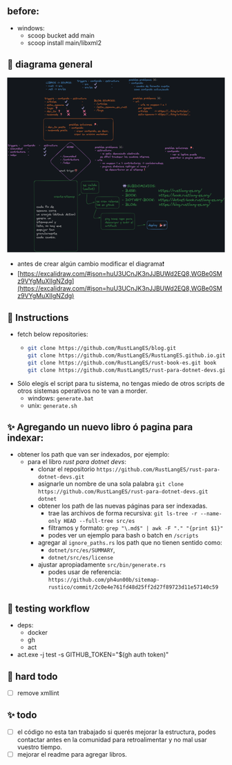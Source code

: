 ## before:

* windows:
  * scoop bucket add main
  * scoop install main/libxml2
## 🍕 diagrama general

![diagrama](diagrama.png)

- antes de crear algún cambio modificar el diagrama❗
- [https://excalidraw.com/#json=huU3UCnJK3nJJBUWd2EQ8,WGBe0SMz9VYgMuXIIgNZdg](https://excalidraw.com/#json=huU3UCnJK3nJJBUWd2EQ8,WGBe0SMz9VYgMuXIIgNZdg)

## 🍔 Instructions

- fetch below repositories:
  - ```sh
    git clone https://github.com/RustLangES/blog.git
    git clone https://github.com/RustLangES/RustLangES.github.io.git home
    git clone https://github.com/RustLangES/rust-book-es.git book
    git clone https://github.com/RustLangES/rust-para-dotnet-devs.git dotnet
    ```
- Sólo elegís el script para tu sistema, no tengas miedo de otros scripts de otros sistemas operativos no te van a morder.
  - windows: `generate.bat`
  - unix: `generate.sh`

## ✨ Agregando un nuevo libro ó pagina para indexar:

- obtener los path que van ser indexados, por ejemplo:
  - para el libro _rust para dotnet devs_:
    - clonar el repositorio `https://github.com/RustLangES/rust-para-dotnet-devs.git`
    - asignarle un nombre de una sola palabra `git clone https://github.com/RustLangES/rust-para-dotnet-devs.git dotnet`
    - obtener los path de las nuevas páginas para ser indexadas.
      - trae las archivos de forma recursiva: `git ls-tree -r --name-only HEAD --full-tree src/es`
      - filtramos y formato: `grep "\.md$" | awk -F "." "{print $1}"`
      - podes ver un ejemplo para bash o batch en `/scripts`
    - agregar al `ignore_paths.rs` los path que no tienen sentido como:
      - `dotnet/src/es/SUMMARY`,
      - `dotnet/src/es/license`
    - ajustar apropiadamente `src/bin/generate.rs`
      - podes usar de referencia: `https://github.com/ph4un00b/sitemap-rustico/commit/2c0e4e761fd48d25ff2d27f89723d11e57140c59`

## 🧪 testing workflow

- deps:
  - docker
  - gh
  - act
- act.exe -j test -s GITHUB_TOKEN="$(gh auth token)"

## 🍗 hard todo

- [ ] remove xmllint

## ✨ todo

- [ ] el código no esta tan trabajado si querés mejorar la estructura, podes contactar antes en la comunidad para retroalimentar y no mal usar vuestro tiempo.
- [ ] mejorar el readme para agregar libros.
